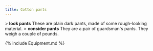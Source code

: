 ```yaml
---
title: Cotton pants
---
```


\> **look pants**
These are plain dark pants, made of some rough-looking material.
\> **consider pants**
They are a pair of guardsman's pants.
They weigh a couple of pounds.

{% include Equipment.md %}
